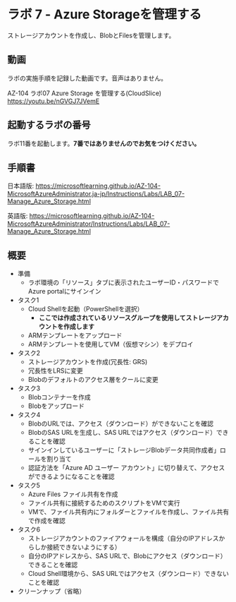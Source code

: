 # ラボ 7 - Azure Storageを管理する

ストレージアカウントを作成し、BlobとFilesを管理します。

## 動画

ラボの実施手順を記録した動画です。音声はありません。

AZ-104 ラボ07 Azure Storage を管理する(CloudSlice)
https://youtu.be/nGVGJ7JVemE

## 起動するラボの番号

ラボ11番を起動します。**7番ではありませんのでお気をつけください。**


## 手順書

日本語版:
https://microsoftlearning.github.io/AZ-104-MicrosoftAzureAdministrator.ja-jp/Instructions/Labs/LAB_07-Manage_Azure_Storage.html

英語版:
https://microsoftlearning.github.io/AZ-104-MicrosoftAzureAdministrator/Instructions/Labs/LAB_07-Manage_Azure_Storage.html

## 概要

- 準備
  - ラボ環境の「リソース」タブに表示されたユーザーID・パスワードでAzure portalにサインイン
- タスク1
  - Cloud Shellを起動（PowerShellを選択）
    - **ここでは作成されているリソースグループを使用してストレージアカウントを作成します**
  - ARMテンプレートをアップロード
  - ARMテンプレートを使用してVM（仮想マシン）をデプロイ
- タスク2
  - ストレージアカウントを作成(冗長性: GRS)
  - 冗長性をLRSに変更
  - Blobのデフォルトのアクセス層をクールに変更
- タスク3
  - Blobコンテナーを作成
  - Blobをアップロード
- タスク4
  - BlobのURLでは、アクセス（ダウンロード）ができないことを確認
  - BlobのSAS URLを生成し、SAS URLではアクセス（ダウンロード）できることを確認
  - サインインしているユーザーに「ストレージBlobデータ共同作成者」ロールを割り当て
  - 認証方法を「Azure AD ユーザー アカウント」に切り替えて、アクセスができるようになることを確認
- タスク5
  - Azure Files ファイル共有を作成
  - ファイル共有に接続するためのスクリプトをVMで実行
  - VMで、ファイル共有内にフォルダーとファイルを作成し、ファイル共有で作成を確認
- タスク6
  - ストレージアカウントのファイアウォールを構成（自分のIPアドレスからしか接続できないようにする）
  - 自分のIPアドレスから、SAS URLで、Blobにアクセス（ダウンロード）できることを確認
  - Cloud Shell環境から、SAS URLではアクセス（ダウンロード）できないことを確認
- クリーンナップ（省略）
